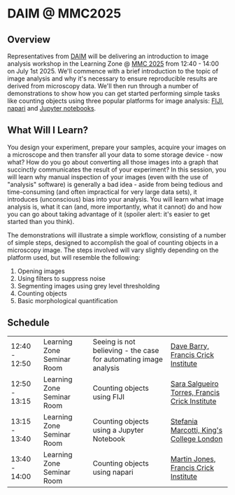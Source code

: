 # DAIM @ MMC2025

## Overview

Representatives from [DAIM](https://www.rms.org.uk/community/science-sections/image-analysis.html) will be delivering an introduction to image analysis workshop in the Learning Zone @ [MMC 2025](https://www.mmc-series.org.uk/) from 12:40 - 14:00 on July 1st 2025. We'll commence with a brief introduction to the topic of image analysis and why it's necessary to ensure reproducible results are derived from microscopy data. We'll then run through a number of demonstrations to show how you can get started performing simple tasks like counting objects using three popular platforms for image analysis: [FIJI](https://fiji.sc/), [napari](https://napari.org/) and [Jupyter notebooks](https://jupyter.org/).

## What Will I Learn?

You design your experiment, prepare your samples, acquire your images on a microscope and then transfer all your data to some storage device - now what? How do you go about converting all those images into a graph that succinctly communicates the result of your experiment? In this session, you will learn why manual inspection of your images (even with the use of "analysis" software) is generally a bad idea - aside from being tedious and time-consuming (and often impractical for very large data sets), it introduces (unconscious) bias into your analysis. You will learn what image analysis is, what it can (and, more importantly, what it cannot) do and how you can go about taking advantage of it (spoiler alert: it's easier to get started than you think).

The demonstrations will illustrate a simple workflow, consisting of a number of simple steps, designed to accomplish the goal of counting objects in a microscopy image. The steps involved will vary slightly depending on the platform used, but will resemble the following:
1. Opening images
2. Using filters to suppress noise
3. Segmenting images using grey level thresholding
4. Counting objects
5. Basic morphological quantification

## Schedule

<table>
<tbody>
<tr>
<td>12:40 - 12:50</td>
<td>Learning Zone Seminar Room</td>
<td>Seeing is not believing - the case for automating image analysis</td>
<td><a href="https://www.crick.ac.uk/research/find-a-researcher/david-barry">Dave Barry, Francis Crick Institute</a></td>
</tr>
<tr>
<td>12:50 - 13:15</td>
<td>Learning Zone Seminar Room</td>
<td>Counting objects using FIJI</td>
<td><a href="https://www.crick.ac.uk/research/find-a-researcher/sara-salgueiro-torres">Sara Salgueiro Torres, Francis Crick Institute</a></td>
</tr>
<tr>
<td>13:15 - 13:40</td>
<td>Learning Zone Seminar Room</td>
<td>Counting objects using a Jupyter Notebook</td>
<td><a href="https://www.kcl.ac.uk/people/stefania-marcotti">Stefania Marcotti, King's College London</a></td>
</tr>
<tr>
<td>13:40 - 14:00</td>
<td>Learning Zone Seminar Room</td>
<td>Counting objects using napari</td>
<td><a href="https://www.crick.ac.uk/research/find-a-researcher/martin-jones">Martin Jones, Francis Crick Institute</a></td>
</tr>
</tbody>
</table>

